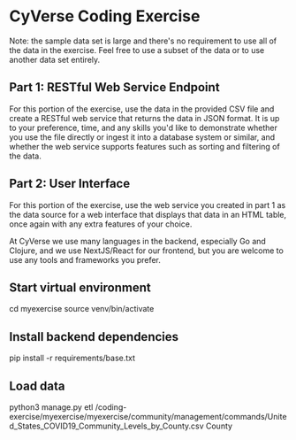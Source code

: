 # CyVerse Coding Exercise

Note: the sample data set is large and there's no requirement to use all of the data in the exercise. Feel free to use a
subset of the data or to use another data set entirely.

## Part 1: RESTful Web Service Endpoint

For this portion of the exercise, use the data in the provided CSV file and create a RESTful web service that returns
the data in JSON format. It is up to your preference, time, and any skills you'd like to demonstrate whether you use the
file directly or ingest it into a database system or similar, and whether the web service supports features such as
sorting and filtering of the data.

## Part 2: User Interface

For this portion of the exercise, use the web service you created in part 1 as the data source for a web interface that
displays that data in an HTML table, once again with any extra features of your choice.

At CyVerse we use many languages in the backend, especially Go and Clojure, and we use NextJS/React for our frontend,
but you are welcome to use any tools and frameworks you prefer.

## Start virtual environment
cd myexercise
source venv/bin/activate

## Install backend dependencies
pip install -r requirements/base.txt

## Load data
python3 manage.py etl <project directory>/coding-exercise/myexercise/myexercise/community/management/commands/United_States_COVID19_Community_Levels_by_County.csv County
